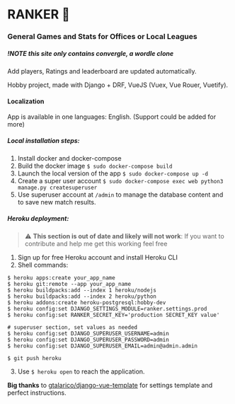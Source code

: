 # RANKER 🏓

### General Games and Stats for Offices or Local Leagues

##### !NOTE this site only contains convergle, a wordle clone

Add players, Ratings and leaderboard are updated automatically.

Hobby project, made with Django + DRF, VueJS (Vuex, Vue Rouer, Vuetify).

#### Localization

App is available in one languages: English. (Support could be added for more)

##### Local installation steps:

1. Install docker and docker-compose
2. Build the docker image `$ sudo docker-compose build`
3. Launch the local version of the app `$ sudo docker-compose up -d`
4. Create a super user account `$ sudo docker-compose exec web python3 manage.py createsuperuser`
5. Use superuser account at `/admin` to manage the database content and to save new match results.

##### Heroku deployment:

> :warning: **This section is out of date and likely will not work**: If you want to contribute and help me get this working feel free


1. Sign up for free Heroku account and install Heroku CLI
2. Shell commands:

```
$ heroku apps:create your_app_name
$ heroku git:remote --app your_app_name
$ heroku buildpacks:add --index 1 heroku/nodejs
$ heroku buildpacks:add --index 2 heroku/python
$ heroku addons:create heroku-postgresql:hobby-dev
$ heroku config:set DJANGO_SETTINGS_MODULE=ranker.settings.prod
$ heroku config:set RANKER_SECRET_KEY='production SECRET_KEY value'

# superuser section, set values as needed
$ heroku config:set DJANGO_SUPERUSER_USERNAME=admin
$ heroku config:set DJANGO_SUPERUSER_PASSWORD=admin
$ heroku config:set DJANGO_SUPERUSER_EMAIL=admin@admin.admin

$ git push heroku
```

3. Use `$ heroku open` to reach the application.

**Big thanks** to [gtalarico/django-vue-template](https://github.com/gtalarico/django-vue-template) for settings template and perfect instructions.
